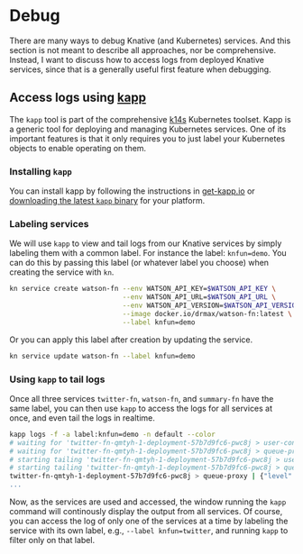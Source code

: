 # Debug

There are many ways to debug Knative (and Kubernetes) services. And this section
is not meant to describe all approaches, nor be comprehensive. Instead, I want
to discuss how to access logs from deployed Knative services, since that is a
generally useful first feature when debugging.

## Access logs using [kapp](https://get-kapp.io/)

The `kapp` tool is part of the comprehensive [k14s](https://k14s.io/) Kubernetes
toolset. Kapp is a generic tool for deploying and managing Kubernetes services.
One of its important features is that it only requires you to just label your
Kubernetes objects to enable operating on them.

### Installing `kapp`

You can install kapp by following the instructions in
[get-kapp.io](https://get-kapp.io/) or
[downloading the latest `kapp` binary](https://github.com/k14s/kapp/releases)
for your platform.

### Labeling services

We will use `kapp` to view and tail logs from our Knative services by simply
labeling them with a common label. For instance the label: `knfun=demo`. You can
do this by passing this label (or whatever label you choose) when creating the
service with `kn`.

```bash
kn service create watson-fn --env WATSON_API_KEY=$WATSON_API_KEY \
							--env WATSON_API_URL=$WATSON_API_URL \
							--env WATSON_API_VERSION=$WATSON_API_VERSION \
							--image docker.io/drmax/watson-fn:latest \
							--label knfun=demo
```

Or you can apply this label after creation by updating the service.

```bash
kn service update watson-fn --label knfun=demo
```

### Using `kapp` to tail logs

Once all three services `twitter-fn`, `watson-fn`, and `summary-fn` have the
same label, you can then use `kapp` to access the logs for all services at once,
and even tail the logs in realtime.

```bash
kapp logs -f -a label:knfun=demo -n default --color
# waiting for 'twitter-fn-qmtyh-1-deployment-57b7d9fc6-pwc8j > user-container' logs to become available...
# waiting for 'twitter-fn-qmtyh-1-deployment-57b7d9fc6-pwc8j > queue-proxy' logs to become available...
# starting tailing 'twitter-fn-qmtyh-1-deployment-57b7d9fc6-pwc8j > user-container' logs
# starting tailing 'twitter-fn-qmtyh-1-deployment-57b7d9fc6-pwc8j > queue-proxy' logs
twitter-fn-qmtyh-1-deployment-57b7d9fc6-pwc8j > queue-proxy | {"level":"info","ts":"
...
```

Now, as the services are used and accessed, the window running the `kapp`
command will continously display the output from all services. Of course, you
can access the log of only one of the services at a time by labeling the service
with its own label, e.g., `--label knfun=twitter`, and running `kapp` to filter
only on that label.
